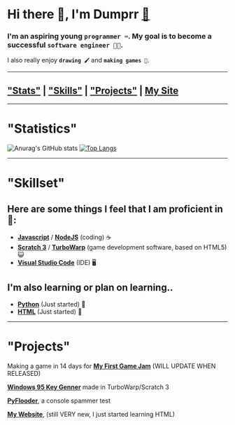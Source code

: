# Hi there 👋, I'm Dumprr [📨](mailto:duhhhmprr@proton.me)
### I'm an aspiring young `programmer ⌨️`. My goal is to become a successful `software engineer 👨‍💻`.
I also really enjoy **`drawing 🖌️`** and **`making games 👾`**.

---

## [**"Stats"**](https://github.com/dumprr#statistics) | [**"Skills"**](https://github.com/dumprr#skillset) | [**"Projects"**](https://github.com/dumprr#projects) | [**My Site**](https://dumprr.github.io/)

---

# "Statistics"

![Anurag's GitHub stats](https://github-readme-stats.vercel.app/api?username=dumprr&show_icons=true&theme=tokyonight)
[![Top Langs](https://github-readme-stats.vercel.app/api/top-langs/?username=dumprr&layout=donut)](https://github.com/anuraghazra/github-readme-stats)

---
# "Skillset"
## Here are some things I feel that I am proficient in 💪:
- [**Javascript**](https://en.wikipedia.org/wiki/JavaScript) / [**NodeJS**](https://nodejs.org/) (coding) ☕
- [**Scratch 3**](https://scratch.mit.edu/) / [**TurboWarp**](https://turbowarp.org/) (game development software, based on HTML5) 😺
- [**Visual Studio Code**](https://code.visualstudio.com/) (IDE) 🖥️ 

## I'm also learning or plan on learning..
- [**Python**](https://www.python.org/) (Just started) 🐍
- [**HTML**](https://en.wikipedia.org/wiki/HTML) (Just started) 📝
---

# "Projects"

Making a game in 14 days for [**My First Game Jam**](https://itch.io/jam/my-first-game-jam-summer-2023) (WILL UPDATE WHEN RELEASED)

[**Windows 95 Key Genner**](https://dumprr.github.io/Win95CDKey/) made in TurboWarp/Scratch 3 

[**PyFlooder**](https://github.com/dumprr/pyflood), a console spammer test

[**My Website**](https://dumprr.github.io/), (still VERY new, I just started learning HTML)


